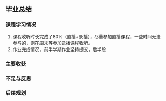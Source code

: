## 毕业总结



### 课程学习情况

1. 课程收听时长完成了80%（直播+录播），尽量参加直播课程，一些时间无法参与的，则在周末等参加录播课程收听。
2. 作业完成情况，前半学期作业坚持提交，后半段



### 主要收获





### 不足与反思



### 后续规划



